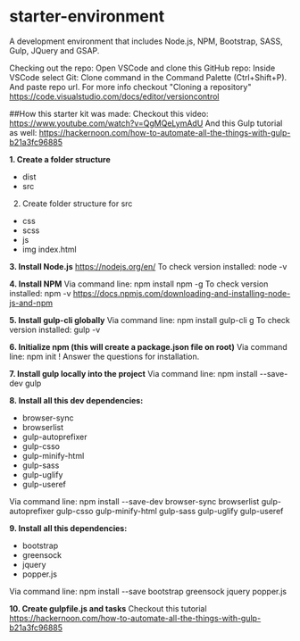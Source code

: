 # starter-environment
A development environment that includes Node.js, NPM, Bootstrap, SASS, Gulp, JQuery and GSAP.

Checking out the repo:
Open VSCode and clone this GitHub repo: Inside VSCode select Git: Clone command in the Command Palette (Ctrl+Shift+P). And paste repo url. For more info checkout "Cloning a repository" https://code.visualstudio.com/docs/editor/versioncontrol

##How this starter kit was made:
Checkout this video: https://www.youtube.com/watch?v=QgMQeLymAdU
And this Gulp tutorial as well: https://hackernoon.com/how-to-automate-all-the-things-with-gulp-b21a3fc96885

**1. Create a folder structure**
- dist
- src 

2. Create folder structure for src
- css
- scss
- js
- img
index.html

**3. Install Node.js**
https://nodejs.org/en/
To check version installed: node -v

**4. Install NPM**
Via command line: npm install npm -g
To check version installed: npm -v
https://docs.npmjs.com/downloading-and-installing-node-js-and-npm

**5. Install gulp-cli globally**
Via command line: npm install gulp-cli g
To check version installed: gulp -v

**6. Initialize npm (this will create a package.json file on root)**
Via command line: npm init
! Answer the questions for installation.

**7. Install gulp locally into the project**
Via command line: npm install --save-dev gulp

**8. Install all this dev dependencies:**
- browser-sync
- browserlist
- gulp-autoprefixer
- gulp-csso
- gulp-minify-html
- gulp-sass
- gulp-uglify
- gulp-useref

Via command line: npm install --save-dev browser-sync browserlist gulp-autoprefixer gulp-csso gulp-minify-html gulp-sass gulp-uglify gulp-useref

**9. Install all this dependencies:**
- bootstrap
- greensock
- jquery
- popper.js

Via command line: npm install --save bootstrap greensock jquery popper.js

**10. Create gulpfile.js and tasks**
Checkout this tutorial https://hackernoon.com/how-to-automate-all-the-things-with-gulp-b21a3fc96885